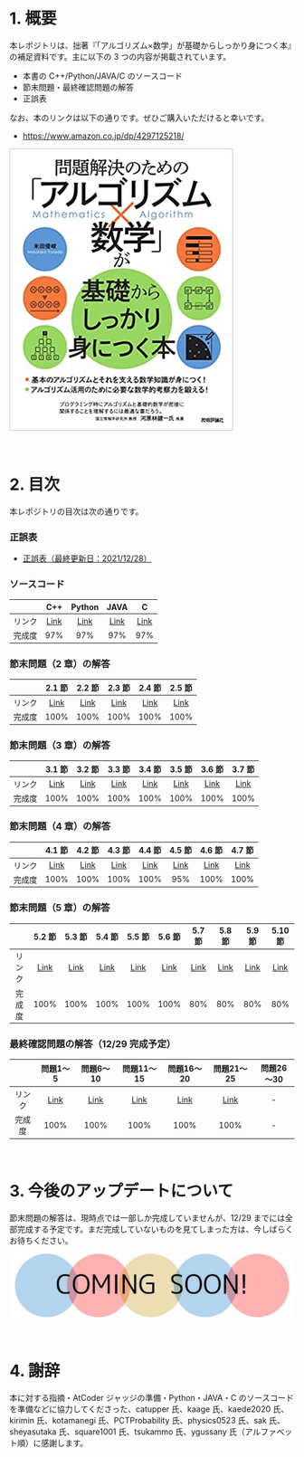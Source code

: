 # 1. 概要
本レポジトリは、拙著『「アルゴリズム×数学」が基礎からしっかり身につく本』の補足資料です。主に以下の 3 つの内容が掲載されています。

* 本書の C++/Python/JAVA/C のソースコード
* 節末問題・最終確認問題の解答
* 正誤表

なお、本のリンクは以下の通りです。ぜひご購入いただけると幸いです。

* https://www.amazon.co.jp/dp/4297125218/

![ ](/fig/toppage-001.png)

<br />

# 2. 目次
本レポジトリの目次は次の通りです。

### 正誤表
* [正誤表（最終更新日：2021/12/28）](https://github.com/E869120/math-algorithm-book/blob/main/errata.md)

### ソースコード
| | C++ | Python | JAVA | C |
|:---:|:---:|:---:|:---:|:---:|
| リンク | [Link](https://github.com/E869120/math-algorithm-book/tree/main/codes/cpp) | [Link](https://github.com/E869120/math-algorithm-book/tree/main/codes/python) | [Link](https://github.com/E869120/math-algorithm-book/tree/main/codes/java) | [Link](https://github.com/E869120/math-algorithm-book/tree/main/codes/c) |
| 完成度 | 97% | 97% | 97% | 97% |

### 節末問題（2 章）の解答
| | 2.1 節 | 2.2 節 | 2.3 節 | 2.4 節 | 2.5 節 |
|:---:|:---:|:---:|:---:|:---:|:---:|
| リンク | [Link](https://github.com/E869120/math-algorithm-book/tree/main/editorial/chap2-1) | [Link](https://github.com/E869120/math-algorithm-book/tree/main/editorial/chap2-2) | [Link](https://github.com/E869120/math-algorithm-book/tree/main/editorial/chap2-3) | [Link](https://github.com/E869120/math-algorithm-book/tree/main/editorial/chap2-4) | [Link](https://github.com/E869120/math-algorithm-book/tree/main/editorial/chap2-5) |
| 完成度 | 100% | 100% | 100% | 100% | 100% |

### 節末問題（3 章）の解答
| | 3.1 節 | 3.2 節 | 3.3 節 | 3.4 節 | 3.5 節 | 3.6 節 | 3.7 節 |
|:---:|:---:|:---:|:---:|:---:|:---:|:---:|:---:|
| リンク | [Link](https://github.com/E869120/math-algorithm-book/tree/main/editorial/chap3-1) | [Link](https://github.com/E869120/math-algorithm-book/tree/main/editorial/chap3-2) | [Link](https://github.com/E869120/math-algorithm-book/tree/main/editorial/chap3-3) | [Link](https://github.com/E869120/math-algorithm-book/tree/main/editorial/chap3-4) | [Link](https://github.com/E869120/math-algorithm-book/tree/main/editorial/chap3-5) | [Link](https://github.com/E869120/math-algorithm-book/tree/main/editorial/chap3-6) | [Link](https://github.com/E869120/math-algorithm-book/tree/main/editorial/chap3-7) |
| 完成度 | 100% | 100% | 100% | 100% | 100% | 100% | 100% |

### 節末問題（4 章）の解答
| | 4.1 節 | 4.2 節 | 4.3 節 | 4.4 節 | 4.5 節 | 4.6 節 | 4.7 節 |
|:---:|:---:|:---:|:---:|:---:|:---:|:---:|:---:|
| リンク | [Link](https://github.com/E869120/math-algorithm-book/tree/main/editorial/chap4-1) | [Link](https://github.com/E869120/math-algorithm-book/tree/main/editorial/chap4-2) | [Link](https://github.com/E869120/math-algorithm-book/tree/main/editorial/chap4-3) | [Link](https://github.com/E869120/math-algorithm-book/tree/main/editorial/chap4-4) | [Link](https://github.com/E869120/math-algorithm-book/tree/main/editorial/chap4-5) | [Link](https://github.com/E869120/math-algorithm-book/tree/main/editorial/chap4-6) | [Link](https://github.com/E869120/math-algorithm-book/tree/main/editorial/chap4-7) |
| 完成度 | 100% | 100% | 100% | 100% | 95% | 100% | 100% |

### 節末問題（5 章）の解答
| | 5.2 節 | 5.3 節 | 5.4 節 | 5.5 節 | 5.6 節 | 5.7 節 | 5.8 節 | 5.9 節 | 5.10 節 |
|:---:|:---:|:---:|:---:|:---:|:---:|:---:|:---:|:---:|:---:|
| リンク | [Link](https://github.com/E869120/math-algorithm-book/tree/main/editorial/chap5-2) | [Link](https://github.com/E869120/math-algorithm-book/tree/main/editorial/chap5-3) | [Link](https://github.com/E869120/math-algorithm-book/tree/main/editorial/chap5-4) | [Link](https://github.com/E869120/math-algorithm-book/tree/main/editorial/chap5-5) | [Link](https://github.com/E869120/math-algorithm-book/tree/main/editorial/chap5-6) | [Link](https://github.com/E869120/math-algorithm-book/tree/main/editorial/chap5-7) | [Link](https://github.com/E869120/math-algorithm-book/tree/main/editorial/chap5-8) | [Link](https://github.com/E869120/math-algorithm-book/tree/main/editorial/chap5-9) | [Link](https://github.com/E869120/math-algorithm-book/tree/main/editorial/chap5-10) |
| 完成度 | 100% | 100% | 100% | 100% | 100% | 80% | 80% | 80% | 80% |

### 最終確認問題の解答（12/29 完成予定）
| | 問題1～5 | 問題6～10 | 問題11～15 | 問題16～20 | 問題21～25 | 問題26～30 |
|:---:|:---:|:---:|:---:|:---:|:---:|:---:|
| リンク | [Link](https://github.com/E869120/math-algorithm-book/tree/main/editorial/chap6-01_05) | [Link](https://github.com/E869120/math-algorithm-book/tree/main/editorial/chap6-06_10) | [Link](https://github.com/E869120/math-algorithm-book/tree/main/editorial/chap6-11_15) | [Link](https://github.com/E869120/math-algorithm-book/tree/main/editorial/chap6-16_20) | [Link](https://github.com/E869120/math-algorithm-book/tree/main/editorial/chap6-21_25) | - |
| 完成度 | 100% | 100% | 100% | 100% | 100% | - |

<br />

# 3. 今後のアップデートについて
節末問題の解答は、現時点では一部しか完成していませんが、12/29 までには全部完成する予定です。まだ完成していないものを見てしまった方は、今しばらくお待ちください。

![ ](/fig/toppage-002.jpg)

<br />

# 4. 謝辞
本に対する指摘・AtCoder ジャッジの準備・Python・JAVA・C のソースコードを準備などに協力してくださった、catupper 氏、kaage 氏、kaede2020 氏、kirimin 氏、kotamanegi 氏、PCTProbability 氏、physics0523 氏、sak 氏、sheyasutaka 氏、square1001 氏、tsukammo 氏、ygussany 氏（アルファベット順）に感謝します。
